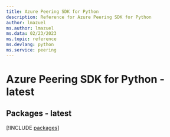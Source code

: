 ```yaml
---
title: Azure Peering SDK for Python
description: Reference for Azure Peering SDK for Python
author: lmazuel
ms.author: lmazuel
ms.data: 02/23/2023
ms.topic: reference
ms.devlang: python
ms.service: peering
---
```

# Azure Peering SDK for Python - latest
## Packages - latest
[!INCLUDE [packages](peering-index.md)]